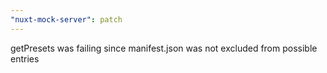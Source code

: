 ```yaml
---
"nuxt-mock-server": patch
---
```


getPresets was failing since manifest.json was not excluded from possible entries
